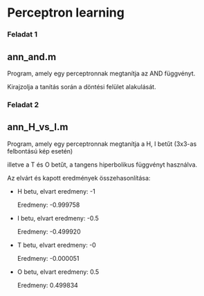 # Perceptron learning

### Feladat 1
## ann_and.m

Program,  amely  egy  perceptronnak  megtanítja  az  AND  függvényt.

Kirajzolja  a  tanítás során a döntési felület alakulását.

### Feladat 2
## ann_H_vs_I.m

Program, amely egy perceptronnak megtanítja a H, I betűt (3x3-as felbontású kép esetén)

illetve a T és O betűt, a tangens hiperbolikus függvényt használva.

Az elvárt és kapott eredmények összehasonlítása:

- H betu, elvart eredmeny: -1

  Eredmeny: -0.999758

- I betu, elvart eredmeny: -0.5

  Eredmeny: -0.499920

- T betu, elvart eredmeny: -0

  Eredmeny: -0.000051

- O betu, elvart eredmeny: 0.5

  Eredmeny: 0.499834

